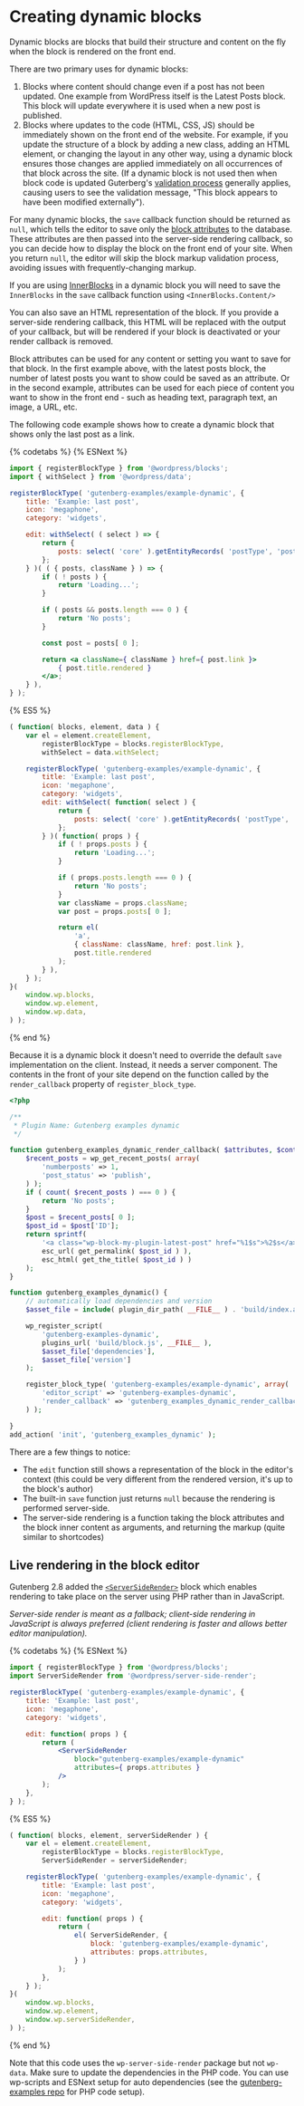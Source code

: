 # Creating dynamic blocks

Dynamic blocks are blocks that build their structure and content on the fly when the block is rendered on the front end.

There are two primary uses for dynamic blocks:

1. Blocks where content should change even if a post has not been updated. One example from WordPress itself is the Latest Posts block. This block will update everywhere it is used when a new post is published.
2. Blocks where updates to the code (HTML, CSS, JS) should be immediately shown on the front end of the website. For example, if you update the structure of a block by adding a new class, adding an HTML element, or changing the layout in any other way, using a dynamic block ensures those changes are applied immediately on all occurrences of that block across the site. (If a dynamic block is not used then when block code is updated Guterberg's [validation process](https://developer.wordpress.org/block-editor/developers/block-api/block-edit-save/#validation) generally applies, causing users to see the validation message, "This block appears to have been modified externally").

For many dynamic blocks, the `save` callback function should be returned as `null`, which tells the editor to save only the [block attributes](https://developer.wordpress.org/block-editor/developers/block-api/block-attributes/) to the database.  These attributes are then passed into the server-side rendering callback, so you can decide how to display the block on the front end of your site. When you return `null`, the editor will skip the block markup validation process, avoiding issues with frequently-changing markup.

If you are using [InnerBlocks](https://github.com/WordPress/gutenberg/blob/master/packages/block-editor/src/components/inner-blocks/README.md) in a dynamic block you will need to save the `InnerBlocks` in the `save` callback function using `<InnerBlocks.Content/>`

You can also save an HTML representation of the block. If you provide a server-side rendering callback, this HTML will be replaced with the output of your callback, but will be rendered if your block is deactivated or your render callback is removed.

Block attributes can be used for any content or setting you want to save for that block. In the first example above, with the latest posts block, the number of latest posts you want to show could be saved as an attribute. Or in the second example, attributes can be used for each piece of content you want to show in the front end - such as heading text, paragraph text, an image, a URL, etc.

The following code example shows how to create a dynamic block that shows only the last post as a link.

{% codetabs %}
{% ESNext %}
```jsx
import { registerBlockType } from '@wordpress/blocks';
import { withSelect } from '@wordpress/data';

registerBlockType( 'gutenberg-examples/example-dynamic', {
	title: 'Example: last post',
	icon: 'megaphone',
	category: 'widgets',

	edit: withSelect( ( select ) => {
		return {
			posts: select( 'core' ).getEntityRecords( 'postType', 'post' ),
		};
	} )( ( { posts, className } ) => {
		if ( ! posts ) {
			return 'Loading...';
		}

		if ( posts && posts.length === 0 ) {
			return 'No posts';
		}

		const post = posts[ 0 ];

		return <a className={ className } href={ post.link }>
			{ post.title.rendered }
		</a>;
	} ),
} );
```
{% ES5 %}
```js
( function( blocks, element, data ) {
	var el = element.createElement,
		registerBlockType = blocks.registerBlockType,
		withSelect = data.withSelect;

	registerBlockType( 'gutenberg-examples/example-dynamic', {
		title: 'Example: last post',
		icon: 'megaphone',
		category: 'widgets',
		edit: withSelect( function( select ) {
			return {
				posts: select( 'core' ).getEntityRecords( 'postType', 'post' ),
			};
		} )( function( props ) {
			if ( ! props.posts ) {
				return 'Loading...';
			}

			if ( props.posts.length === 0 ) {
				return 'No posts';
			}
			var className = props.className;
			var post = props.posts[ 0 ];

			return el(
				'a',
				{ className: className, href: post.link },
				post.title.rendered
			);
		} ),
	} );
}(
	window.wp.blocks,
	window.wp.element,
	window.wp.data,
) );
```
{% end %}

Because it is a dynamic block it doesn't need to override the default `save` implementation on the client. Instead, it needs a server component. The contents in the front of your site depend on the function called by the `render_callback` property of `register_block_type`.

```php
<?php

/**
 * Plugin Name: Gutenberg examples dynamic
 */

function gutenberg_examples_dynamic_render_callback( $attributes, $content ) {
	$recent_posts = wp_get_recent_posts( array(
		'numberposts' => 1,
		'post_status' => 'publish',
	) );
	if ( count( $recent_posts ) === 0 ) {
		return 'No posts';
	}
	$post = $recent_posts[ 0 ];
	$post_id = $post['ID'];
	return sprintf(
		'<a class="wp-block-my-plugin-latest-post" href="%1$s">%2$s</a>',
		esc_url( get_permalink( $post_id ) ),
		esc_html( get_the_title( $post_id ) )
	);
}

function gutenberg_examples_dynamic() {
	// automatically load dependencies and version
	$asset_file = include( plugin_dir_path( __FILE__ ) . 'build/index.asset.php');

	wp_register_script(
		'gutenberg-examples-dynamic',
		plugins_url( 'build/block.js', __FILE__ ),
		$asset_file['dependencies'],
		$asset_file['version']
	);

	register_block_type( 'gutenberg-examples/example-dynamic', array(
		'editor_script' => 'gutenberg-examples-dynamic',
		'render_callback' => 'gutenberg_examples_dynamic_render_callback'
	) );

}
add_action( 'init', 'gutenberg_examples_dynamic' );

```

There are a few things to notice:

* The `edit` function still shows a representation of the block in the editor's context (this could be very different from the rendered version, it's up to the block's author)
* The built-in `save` function just returns `null` because the rendering is performed server-side.
* The server-side rendering is a function taking the block attributes and the block inner content as arguments, and returning the markup (quite similar to shortcodes)

## Live rendering in the block editor

Gutenberg 2.8 added the [`<ServerSideRender>`](/packages/server-side-render/) block which enables rendering to take place on the server using PHP rather than in JavaScript. 

*Server-side render is meant as a fallback; client-side rendering in JavaScript is always preferred (client rendering is faster and allows better editor manipulation).*

{% codetabs %}
{% ESNext %}
```jsx
import { registerBlockType } from '@wordpress/blocks';
import ServerSideRender from '@wordpress/server-side-render';

registerBlockType( 'gutenberg-examples/example-dynamic', {
	title: 'Example: last post',
	icon: 'megaphone',
	category: 'widgets',

	edit: function( props ) {
		return (
			<ServerSideRender
				block="gutenberg-examples/example-dynamic"
				attributes={ props.attributes }
			/>
		);
	},
} );
```
{% ES5 %}
```js
( function( blocks, element, serverSideRender ) {
	var el = element.createElement,
		registerBlockType = blocks.registerBlockType,
		ServerSideRender = serverSideRender;

	registerBlockType( 'gutenberg-examples/example-dynamic', {
		title: 'Example: last post',
		icon: 'megaphone',
		category: 'widgets',

		edit: function( props ) {
			return (
				el( ServerSideRender, {
					block: 'gutenberg-examples/example-dynamic',
					attributes: props.attributes,
				} )
			);
		},
	} );
}(
	window.wp.blocks,
	window.wp.element,
	window.wp.serverSideRender,
) );
```
{% end %}

Note that this code uses the `wp-server-side-render` package but not `wp-data`. Make sure to update the dependencies in the PHP code. You can use wp-scripts and ESNext setup for auto dependencies (see the [gutenberg-examples repo](https://github.com/WordPress/gutenberg-examples/tree/master/01-basic-esnext) for PHP code setup).

